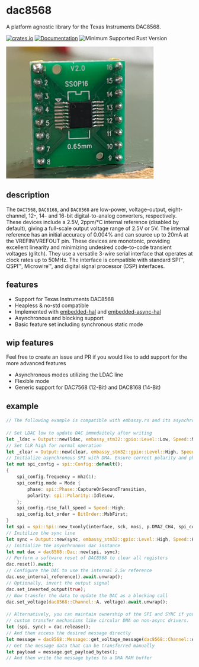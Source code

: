 # dac8568

A platform agnostic library for the Texas Instruments DAC8568.

[![crates.io](https://img.shields.io/crates/v/dac8568.svg)](https://crates.io/crates/dac8568)
[![Documentation](https://docs.rs/dac8568/badge.svg)](https://docs.rs/dac8568)
![Minimum Supported Rust Version](https://img.shields.io/badge/rustc-1.46+-blue.svg)

![dac8568](https://github.com/ostenning/images/blob/main/ssop16.png?raw=true)

## description

The `DAC7568`, `DAC8168`, and `DAC8568` are low-power, voltage-output, eight-channel, 12-, 14- and 16-bit digital-to-analog converters, respectively. These devices include a 2.5V, 2ppm/°C internal reference (disabled by default), giving a full-scale output voltage range of 2.5V or 5V. The internal reference has an initial accuracy of 0.004% and can source up to 20mA at the VREFIN/VREFOUT pin. These devices are monotonic, providing excellent linearity and minimizing undesired code-to-code transient voltages (glitch). They use a versatile 3-wire serial interface that operates at clock rates up to 50MHz. The interface is compatible with standard SPI™, QSPI™, Microwire™, and digital signal processor (DSP) interfaces.

## features

- Support for Texas Instruments DAC8568
- Heapless & no-std compatible
- Implemented with [embedded-hal](https://crates.io/crates/embedded-hal) and [embedded-async-hal](https://crates.io/crates/embedded-hal-async)
- Asynchronous and blocking support
- Basic feature set including synchronous static mode

## wip features

Feel free to create an issue and PR if you would like to add support for the more advanced features

- Asynchronous modes utilizing the LDAC line
- Flexible mode
- Generic support for DAC7568 (12-Bit) and DAC8168 (14-Bit)

## example

```rust
// The following example is compatible with embassy.rs and its asynchronous SPI

// Set LDAC low to update DAC immedaitely after writing
let _ldac = Output::new(ldac, embassy_stm32::gpio::Level::Low, Speed::Medium);
// Set CLR high for normal operation
let _clear = Output::new(clear, embassy_stm32::gpio::Level::High, Speed::Medium);
// Initialize asynchronous SPI with DMA. Ensure correct polarity and phase
let mut spi_config = spi::Config::default();
{
    spi_config.frequency = mhz(1);
    spi_config.mode = Mode {
        phase: spi::Phase::CaptureOnSecondTransition,
        polarity: spi::Polarity::IdleLow,
    };
    spi_config.rise_fall_speed = Speed::High;
    spi_config.bit_order = BitOrder::MsbFirst;
}
let spi = spi::Spi::new_txonly(interface, sck, mosi, p.DMA2_CH4, spi_config);
// Initilize the sync line
let sync = Output::new(sync, embassy_stm32::gpio::Level::High, Speed::High);
// Initialize the asynchronous dac instance
let mut dac = dac8568::Dac::new(spi, sync);
// Perform a software reset of DAC8568 to clear all registers
dac.reset().await;
// Configure the DAC to use the internal 2.5v reference
dac.use_internal_reference().await.unwrap();
// Optionally, invert the output signal
dac.set_inverted_output(true);
// Now transfer the data to update the DAC as a blocking call
dac.set_voltage(dac8568::Channel::A, voltage).await.unwrap();

// Alternatively, you can maintain ownership of the SPI and SYNC if you need to use
// custom transfer mechanisms like circular DMA on non-async drivers.
let (spi, sync) = dac.release();
// And then access the desired message directly
let message = dac8568::Message::get_voltage_message(dac8568::Channel::A, voltage, false);
// Get the message data that can be transferred manually
let payload = message.get_payload_bytes();
// And then write the message bytes to a DMA RAM buffer
```
